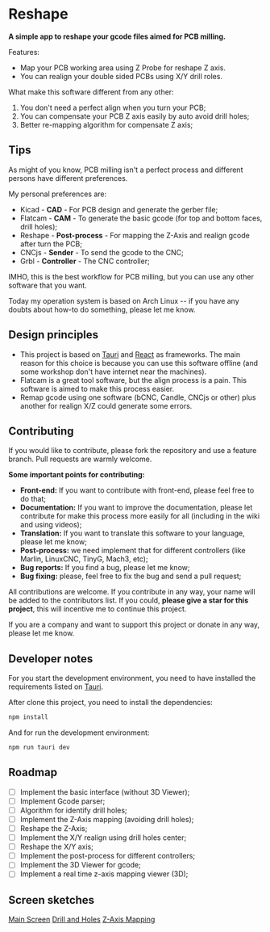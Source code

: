 # Reshape

**A simple app to reshape your gcode files aimed for PCB milling.**

Features:

- Map your PCB working area using Z Probe for reshape Z axis.
- You can realign your double sided PCBs using X/Y drill roles.

What make this software different from any other:

1. You don't need a perfect align when you turn your PCB;
2. You can compensate your PCB Z axis easily by auto avoid drill holes;
3. Better re-mapping algorithm for compensate Z axis;

## Tips

As might of you know, PCB milling isn't a perfect process and different persons
have different preferences.

My personal preferences are:

- Kicad - **CAD** - For PCB design and generate the gerber file;
- Flatcam - **CAM** - To generate the basic gcode (for top and bottom faces, drill holes);
- Reshape - **Post-process** - For mapping the Z-Axis and realign gcode after turn the PCB;
- CNCjs - **Sender** - To send the gcode to the CNC;
- Grbl - **Controller** - The CNC controller;

IMHO, this is the best workflow for PCB milling, but you can use any other
software that you want.

Today my operation system is based on Arch Linux -- if you have any doubts about
how-to do something, please let me know.

## Design principles

- This project is based on [Tauri](https://tauri.app) and [React](https://reactjs.org/) as frameworks. The main reason for this choice is because you can use this software offline (and some workshop don't have internet near the machines).
- Flatcam is a great tool software, but the align process is a pain. This software is aimed to make this process easier.
- Remap gcode using one software (bCNC, Candle, CNCjs or other) plus another for realign X/Z could generate some errors.

## Contributing

If you would like to contribute, please fork the repository and use a feature branch. Pull requests are warmly welcome.

**Some important points for contributing:**

- **Front-end:** If you want to contribute with front-end, please feel free to do that;
- **Documentation:** If you want to improve the documentation, please let contribute for make this process more easily for all (including in the wiki and using videos);
- **Translation:** If you want to translate this software to your language, please let me know;
- **Post-process:** we need implement that for different controllers (like Marlin, LinuxCNC, TinyG, Mach3, etc);
- **Bug reports:** If you find a bug, please let me know;
- **Bug fixing:** please, feel free to fix the bug and send a pull request;

All contributions are welcome. If you contribute in any way, your name will be added to the contributors list. If you could, **please give a star for this project**, this will incentive me to continue this project.

If you are a company and want to support this project or donate in any way, please let me know.

## Developer notes

For you start the development environment, you need to have installed the requirements listed on [Tauri](https://tauri.app/v1/guides/getting-started/prerequisites).

After clone this project, you need to install the dependencies:

```bash
npm install
```

And for run the development environment:

```bash
npm run tauri dev
```

## Roadmap

- [ ] Implement the basic interface (without 3D Viewer);
- [ ] Implement Gcode parser;
- [ ] Algorithm for identify drill holes;
- [ ] Implement the Z-Axis mapping (avoiding drill holes);
- [ ] Reshape the Z-Axis;
- [ ] Implement the X/Y realign using drill holes center;
- [ ] Reshape the X/Y axis;
- [ ] Implement the post-process for different controllers;
- [ ] Implement the 3D Viewer for gcode;
- [ ] Implement a real time z-axis mapping viewer (3D);

## Screen sketches

[Main Screen](./docs/Reshape-main.png)
[Drill and Holes](./docs/Reshape-drill.png)
[Z-Axis Mapping](./docs/Reshape-map.png)
